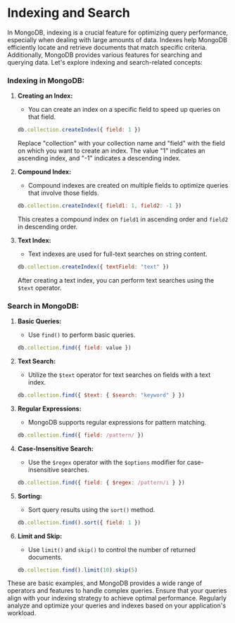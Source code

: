 
# Indexing and Search

In MongoDB, indexing is a crucial feature for optimizing query performance, especially when dealing with large amounts of data. Indexes help MongoDB efficiently locate and retrieve documents that match specific criteria. Additionally, MongoDB provides various features for searching and querying data. Let's explore indexing and search-related concepts:

### Indexing in MongoDB:

1. **Creating an Index:**
   - You can create an index on a specific field to speed up queries on that field.

    ```javascript
    db.collection.createIndex({ field: 1 })
    ```

   Replace "collection" with your collection name and "field" with the field on which you want to create an index. The value "1" indicates an ascending index, and "-1" indicates a descending index.

2. **Compound Index:**
   - Compound indexes are created on multiple fields to optimize queries that involve those fields.

    ```javascript
    db.collection.createIndex({ field1: 1, field2: -1 })
    ```

   This creates a compound index on `field1` in ascending order and `field2` in descending order.

3. **Text Index:**
   - Text indexes are used for full-text searches on string content.

    ```javascript
    db.collection.createIndex({ textField: "text" })
    ```

   After creating a text index, you can perform text searches using the `$text` operator.

### Search in MongoDB:

1. **Basic Queries:**
   - Use `find()` to perform basic queries.

    ```javascript
    db.collection.find({ field: value })
    ```

2. **Text Search:**
   - Utilize the `$text` operator for text searches on fields with a text index.

    ```javascript
    db.collection.find({ $text: { $search: "keyword" } })
    ```

3. **Regular Expressions:**
   - MongoDB supports regular expressions for pattern matching.

    ```javascript
    db.collection.find({ field: /pattern/ })
    ```

4. **Case-Insensitive Search:**
   - Use the `$regex` operator with the `$options` modifier for case-insensitive searches.

    ```javascript
    db.collection.find({ field: { $regex: /pattern/i } })
    ```

5. **Sorting:**
   - Sort query results using the `sort()` method.

    ```javascript
    db.collection.find().sort({ field: 1 })
    ```

6. **Limit and Skip:**
   - Use `limit()` and `skip()` to control the number of returned documents.

    ```javascript
    db.collection.find().limit(10).skip(5)
    ```

These are basic examples, and MongoDB provides a wide range of operators and features to handle complex queries. Ensure that your queries align with your indexing strategy to achieve optimal performance. Regularly analyze and optimize your queries and indexes based on your application's workload.
